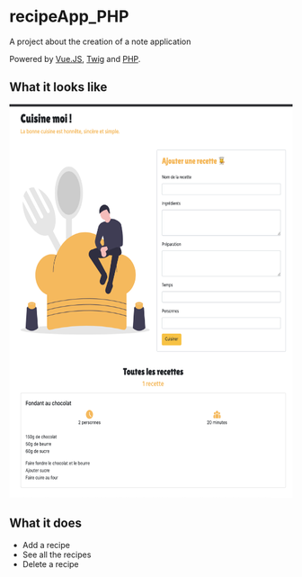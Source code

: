 # recipeApp_PHP

A project about the creation of a note application 

Powered by [Vue.JS](https://v3.vuejs.org/), [Twig](https://twig.symfony.com/doc/3.x/) and [PHP](https://www.php.net/manual/fr/intro-whatis.php).


## What it looks like

<p align="center">
  <img width="650" height="700" src="https://github.com/nrochard/recipeApp_PHP/blob/main/public/img/screen.png">
</p>


## What it does

- Add a recipe
- See all the recipes
- Delete a recipe
